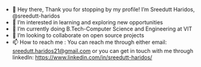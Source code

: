 - 👋 Hey there, Thank you for stopping by my profile! I’m Sreedutt Haridos, @sreedutt-haridos 
- 👀 I’m interested in learning and exploring new opportunities 
- 🌱 I’m currently doing B.Tech-Computer Science and Engineering at VIT
- 💞️ I’m looking to collaborate on open source projects
- 📫 How to reach me :
      You can reach me through either email: sreedutt.haridos21@gmail.com
      or you can get in touch with me through linkedIn: https://www.linkedin.com/in/sreedutt-haridos/

<!---
sreedutt-haridos/sreedutt-haridos is a ✨ special ✨ repository because its `README.md` (this file) appears on your GitHub profile.
You can click the Preview link to take a look at your changes.
--->
